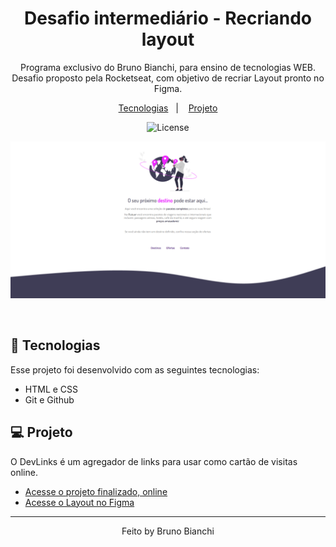 <h1 align="center"> Desafio intermediário - Recriando layout</h1>

<p align="center">
Programa exclusivo do Bruno Bianchi, para ensino de tecnologias WEB. <br/>
Desafio proposto pela Rocketseat, com objetivo de recriar Layout pronto no Figma. 


</p>

<p align="center">
  <a href="#-tecnologias">Tecnologias</a>&nbsp;&nbsp;&nbsp;|&nbsp;&nbsp;&nbsp;
  <a href="#-projeto">Projeto</a>
<p align="center">
  <img alt="License" src="https://img.shields.io/static/v1?label=license&message=MIT&color=49AA26&labelColor=000000">
</p>
<p align="center">
  <img alt="" src="./images/imgRm.png">
</p>

<br>

## 🚀 Tecnologias

Esse projeto foi desenvolvido com as seguintes tecnologias:

- HTML e CSS
- Git e Github

## 💻 Projeto

O DevLinks é um agregador de links para usar como cartão de visitas online.

- [Acesse o projeto finalizado, online](https://maykbrito.github.io/devlinks)
- [Acesse o Layout no Figma](https://https://www.figma.com/file/waisYRoNzeBgIxOyrz0b2R/Projeto01-Extra/duplicate)

---

<p align="center">
Feito by Bruno Bianchi
</p>